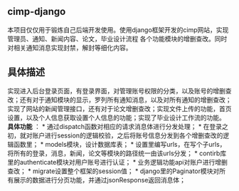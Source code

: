 ## cimp-django
本项目仅仅用于锻炼自己后端开发使用。使用django框架开发的cimp网站，实现管理员、通知、新闻内容、论文，毕业设计流程
各个功能模块的增删查改。同时对相关通知消息实现封禁，解封等细化内容。
## 具体描述 

实现进入后台登录页面，有登录界面，对管理账号权限的分类，以及账号的增删查改；还有对于通知模块的显示，罗列所有通知消息，以及对所有通知的增删查改；实现了网站的新闻管理接口，还有对于论文增删查改；实现文件上传的功能，首页设置，以及个人信息获取设置个人信息的功能；实现了毕业设计工作流的功能。
    **具体功能** ：
    * 通过dispatch函数对相应的请求消息体进行分发处理；
    * 在登录之初，就对账户进行session的逻辑校验，之后将账号信息分发到各个增删查改的逻辑函数里；
    * models模块，设计数据库表；
    * 设置里编写urls，在写个子urls，将所有的登录，消息，新闻，论文等模块的路径统一由该urls分发；
    * contirb库里的authenticate模块对用户账号进行认证；
    * 业务逻辑功能api对账户进行增删查改；
    * migrate设置整个框架的session值；
    * django里的Paginator模块对所有展示的数据进行分页功能，并通过jsonResponse返回消息体；
